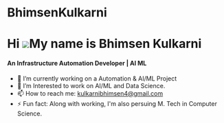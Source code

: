 # BhimsenKulkarni

Hi ![](https://user-images.githubusercontent.com/18350557/176309783-0785949b-9127-417c-8b55-ab5a4333674e.gif)My name is Bhimsen Kulkarni
======================================================================================================================================
<h4>An Infrastructure Automation Developer | AI ML </h4>

- 🔭 I’m currently working on a Automation & AI/ML Project
- 🌱 I’m Interested to work on AI/ML and Data Science.
- 📫 How to reach me: kulkarnibhimsen4@gmail.com
- ⚡ Fun fact: Along with working, I'm also persuing M. Tech in Computer Science.

